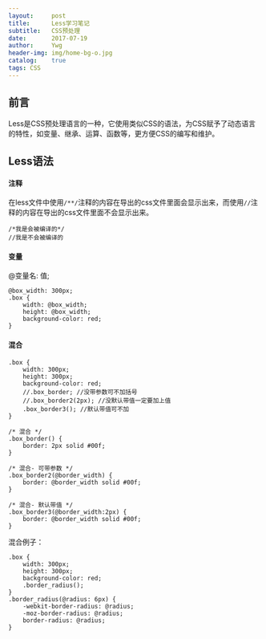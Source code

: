 ```yaml
---
layout:     post
title:      Less学习笔记
subtitle:   CSS预处理
date:       2017-07-19
author:     Ywg
header-img: img/home-bg-o.jpg
catalog:    true
tags: CSS
---
```


## 前言
Less是CSS预处理语言的一种，它使用类似CSS的语法，为CSS赋予了动态语言的特性，如变量、继承、运算、函数等，更方便CSS的编写和维护。

## Less语法

#### 注释
在less文件中使用`/**/`注释的内容在导出的css文件里面会显示出来，而使用`//`注释的内容在导出的css文件里面不会显示出来。
``` 
/*我是会被编译的*/
//我是不会被编译的
``` 

#### 变量
@变量名: 值;
``` 
@box_width: 300px;
.box {
	width: @box_width;
	height: @box_width;
	background-color: red;
}
``` 

#### 混合
``` 
.box {
	width: 300px;
	height: 300px;
	background-color: red;
	//.box_border; //没带参数可不加括号
	//.box_border2(2px); //没默认带值一定要加上值
	.box_border3(); //默认带值可不加
}

/* 混合 */
.box_border() {
	border: 2px solid #00f;
}

/* 混合- 可带参数 */
.box_border2(@border_width) {
	border: @border_width solid #00f;
}

/* 混合- 默认带值 */
.box_border3(@border_width:2px) {
	border: @border_width solid #00f;
}
``` 
混合例子：
``` 
.box {
	width: 300px;
	height: 300px;
	background-color: red;
	.border_radius();
}
.border_radius(@radius: 6px) {
	-webkit-border-radius: @radius;
	-moz-border-radius: @radius;
	border-radius: @radius;
}
``` 
